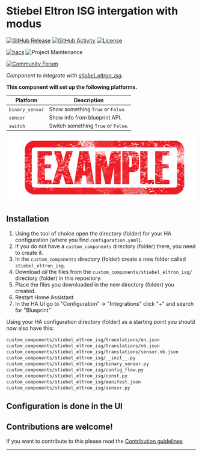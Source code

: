 # Stiebel Eltron ISG intergation with modus

[![GitHub Release][releases-shield]][releases]
[![GitHub Activity][commits-shield]][commits]
[![License][license-shield]](LICENSE)

[![hacs][hacsbadge]][hacs]
![Project Maintenance][maintenance-shield]

[![Community Forum][forum-shield]][forum]

_Component to integrate with [stiebel_eltron_isg][stiebel_eltron_isg]._

**This component will set up the following platforms.**

Platform | Description
-- | --
`binary_sensor` | Show something `True` or `False`.
`sensor` | Show info from blueprint API.
`switch` | Switch something `True` or `False`.

![example][exampleimg]

## Installation

1. Using the tool of choice open the directory (folder) for your HA configuration (where you find `configuration.yaml`).
2. If you do not have a `custom_components` directory (folder) there, you need to create it.
3. In the `custom_components` directory (folder) create a new folder called `stiebel_eltron_isg`.
4. Download _all_ the files from the `custom_components/stiebel_eltron_isg/` directory (folder) in this repository.
5. Place the files you downloaded in the new directory (folder) you created.
6. Restart Home Assistant
7. In the HA UI go to "Configuration" -> "Integrations" click "+" and search for "Blueprint"

Using your HA configuration directory (folder) as a starting point you should now also have this:

```text
custom_components/stiebel_eltron_isg/translations/en.json
custom_components/stiebel_eltron_isg/translations/nb.json
custom_components/stiebel_eltron_isg/translations/sensor.nb.json
custom_components/stiebel_eltron_isg/__init__.py
custom_components/stiebel_eltron_isg/binary_sensor.py
custom_components/stiebel_eltron_isg/config_flow.py
custom_components/stiebel_eltron_isg/const.py
custom_components/stiebel_eltron_isg/manifest.json
custom_components/stiebel_eltron_isg/sensor.py
```

## Configuration is done in the UI

<!---->

## Contributions are welcome!

If you want to contribute to this please read the [Contribution guidelines](CONTRIBUTING.md)

***

[stiebel_eltron_isg]: https://github.com/pail23/stiebel_eltron_isg
[buymecoffee]: https://www.buymeacoffee.com/ludeeus
[buymecoffeebadge]: https://img.shields.io/badge/buy%20me%20a%20coffee-donate-yellow.svg?style=for-the-badge
[commits-shield]: https://img.shields.io/github/commit-activity/y/pail23/blueprint.svg?style=for-the-badge
[commits]: https://github.com/pail23/stiebel_eltron_isg/commits/master
[hacs]: https://github.com/pail23/hacs
[hacsbadge]: https://img.shields.io/badge/HACS-Custom-orange.svg?style=for-the-badge
[discord]: https://discord.gg/Qa5fW2R
[discord-shield]: https://img.shields.io/discord/330944238910963714.svg?style=for-the-badge
[exampleimg]: example.png
[forum-shield]: https://img.shields.io/badge/community-forum-brightgreen.svg?style=for-the-badge
[forum]: https://community.home-assistant.io/
[license-shield]: https://img.shields.io/github/license/pail23/blueprint.svg?style=for-the-badge
[maintenance-shield]: https://img.shields.io/badge/maintainer-Joakim%20Sørensen%20%40ludeeus-blue.svg?style=for-the-badge
[releases-shield]: https://img.shields.io/github/release/pail23/blueprint.svg?style=for-the-badge
[releases]: https://github.com/pail23/stiebel_eltron_isg/releases
